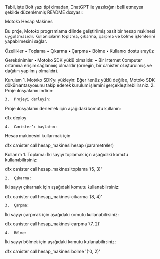 Tabii, işte Bolt yazı tipi olmadan, ChatGPT ile yazıldığını belli etmeyen şekilde düzenlenmiş README dosyası:

Motoko Hesap Makinesi

Bu proje, Motoko programlama dilinde geliştirilmiş basit bir hesap makinesi uygulamasıdır. Kullanıcıların toplama, çıkarma, çarpma ve bölme işlemlerini yapabilmesini sağlar.

Özellikler
	•	Toplama
	•	Çıkarma
	•	Çarpma
	•	Bölme
	•	Kullanıcı dostu arayüz

Gereksinimler
	•	Motoko SDK yüklü olmalıdır.
	•	Bir Internet Computer ortamına erişim sağlanmış olmalıdır (örneğin, bir canister oluşturulmuş ve dağıtım yapılmış olmalıdır).

Kurulum
	1.	Motoko SDK’yı yükleyin:
Eğer henüz yüklü değilse, Motoko SDK dökümantasyonunu takip ederek kurulum işlemini gerçekleştirebilirsiniz.
	2.	Proje dosyalarını indirin:


	3.	Projeyi derleyin:
Proje dosyalarını derlemek için aşağıdaki komutu kullanın:

dfx deploy


	4.	Canister’ı başlatın:
Hesap makinesini kullanmak için:

dfx canister call hesap_makinesi hesap (parametreler)



Kullanım
	1.	Toplama:
İki sayıyı toplamak için aşağıdaki komutu kullanabilirsiniz:

dfx canister call hesap_makinesi toplama '(5, 3)'


	2.	Çıkarma:
İki sayıyı çıkarmak için aşağıdaki komutu kullanabilirsiniz:

dfx canister call hesap_makinesi cikarma '(8, 4)'


	3.	Çarpma:
İki sayıyı çarpmak için aşağıdaki komutu kullanabilirsiniz:

dfx canister call hesap_makinesi carpma '(7, 2)'


	4.	Bölme:
İki sayıyı bölmek için aşağıdaki komutu kullanabilirsiniz:

dfx canister call hesap_makinesi bolme '(10, 2)'
